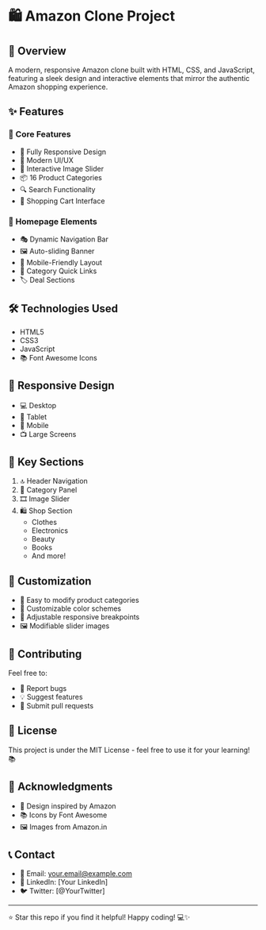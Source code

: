 # 🛍️ Amazon Clone Project

## 🌟 Overview
A modern, responsive Amazon clone built with HTML, CSS, and JavaScript, featuring a sleek design and interactive elements that mirror the authentic Amazon shopping experience.

## ✨ Features

### 🎯 Core Features
- 📱 Fully Responsive Design
- 🎨 Modern UI/UX
- 🔄 Interactive Image Slider
- 📦 16 Product Categories
- 🔍 Search Functionality
- 🛒 Shopping Cart Interface

### 🎪 Homepage Elements
- 🎭 Dynamic Navigation Bar
- 🖼️ Auto-sliding Banner
- 📱 Mobile-Friendly Layout
- 🔗 Category Quick Links
- 🏷️ Deal Sections

## 🛠️ Technologies Used
- HTML5
- CSS3
- JavaScript
- 📚 Font Awesome Icons

## 📱 Responsive Design
- 💻 Desktop
- 📱 Tablet
- 📱 Mobile
- 📺 Large Screens

## 🎯 Key Sections
1. 🔝 Header Navigation
2. 📑 Category Panel
3. 🎞️ Image Slider
4. 🛍️ Shop Section
   - Clothes
   - Electronics
   - Beauty
   - Books
   - And more!
   
## 🎨 Customization
- 🎯 Easy to modify product categories
- 🎨 Customizable color schemes
- 📱 Adjustable responsive breakpoints
- 🖼️ Modifiable slider images

## 🤝 Contributing
Feel free to:
- 🐛 Report bugs
- 💡 Suggest features
- 🔀 Submit pull requests

## 📜 License
This project is under the MIT License - feel free to use it for your learning! 📚

## 🙏 Acknowledgments
- 🎨 Design inspired by Amazon
- 📚 Icons by Font Awesome
- 🖼️ Images from Amazon.in

## 📞 Contact
- 📧 Email: your.email@example.com
- 🔗 LinkedIn: [Your LinkedIn]
- 🐦 Twitter: [@YourTwitter]

---
⭐ Star this repo if you find it helpful! Happy coding! 💻✨ 
